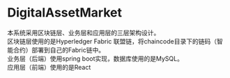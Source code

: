 # DigitalAssetMarket
本系统采用区块链层、业务层和应用层的三层架构设计。  
区块链层使用的是Hyperledger Fabric 联盟链，将chaincode目录下的链码（智能合约）部署到自己的Fabric链中。  
业务层（后端）使用spring boot实现，数据库使用的是MySQL。  
应用层（前端）使用的是React  
